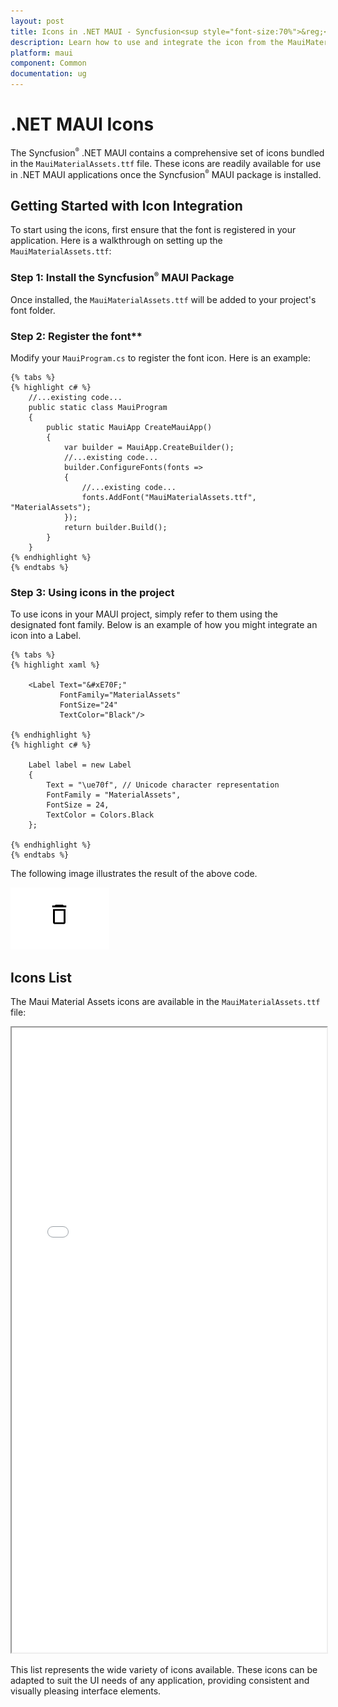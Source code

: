 ```yaml
---
layout: post
title: Icons in .NET MAUI - Syncfusion<sup style="font-size:70%">&reg;</sup>
description: Learn how to use and integrate the icon from the MauiMaterialAssets.ttf file in Syncfusion<sup style="font-size:70%">&reg;</sup> .NET MAUI components.
platform: maui
component: Common
documentation: ug
---
```


# .NET MAUI Icons

The Syncfusion<sup style="font-size:70%">&reg;</sup> .NET MAUI contains a comprehensive set of icons bundled in the `MauiMaterialAssets.ttf` file. These icons are readily available for use in .NET MAUI applications once the Syncfusion<sup style="font-size:70%">&reg;</sup> MAUI package is installed.

## Getting Started with Icon Integration

To start using the icons, first ensure that the font is registered in your application. Here is a walkthrough on setting up the `MauiMaterialAssets.ttf`:

### Step 1: Install the Syncfusion<sup style="font-size:70%">&reg;</sup> MAUI Package

Once installed, the `MauiMaterialAssets.ttf` will be added to your project's font folder.

### Step 2: Register the font**

Modify your `MauiProgram.cs` to register the font icon. Here is an example:

    {% tabs %}
    {% highlight c# %}
        //...existing code...
        public static class MauiProgram
        {
            public static MauiApp CreateMauiApp()
            {
                var builder = MauiApp.CreateBuilder();
                //...existing code...
                builder.ConfigureFonts(fonts =>
                {
                    //...existing code...
                    fonts.AddFont("MauiMaterialAssets.ttf", "MaterialAssets");
                });
                return builder.Build();
            }
        }
    {% endhighlight %}
    {% endtabs %}

### Step 3: Using icons in the project

To use icons in your MAUI project, simply refer to them using the designated font family. Below is an example of how you might integrate an icon into a Label.

    {% tabs %}
    {% highlight xaml %}

        <Label Text="&#xE70F;"
               FontFamily="MaterialAssets"
               FontSize="24"
               TextColor="Black"/>
            
    {% endhighlight %}
    {% highlight c# %}

        Label label = new Label
        {
            Text = "\ue70f", // Unicode character representation
            FontFamily = "MaterialAssets",
            FontSize = 24,
            TextColor = Colors.Black 
        };

    {% endhighlight %}
    {% endtabs %}

The following image illustrates the result of the above code.

![Delete Icon](images/delete_icon.png)

## Icons List

The Maui Material Assets icons are available in the `MauiMaterialAssets.ttf` file:

<iframe src="fonts/demo.html" style="height:1000px;width:100%;"></iframe>

This list represents the wide variety of icons available. These icons can be adapted to suit the UI needs of any application, providing consistent and visually pleasing interface elements.
